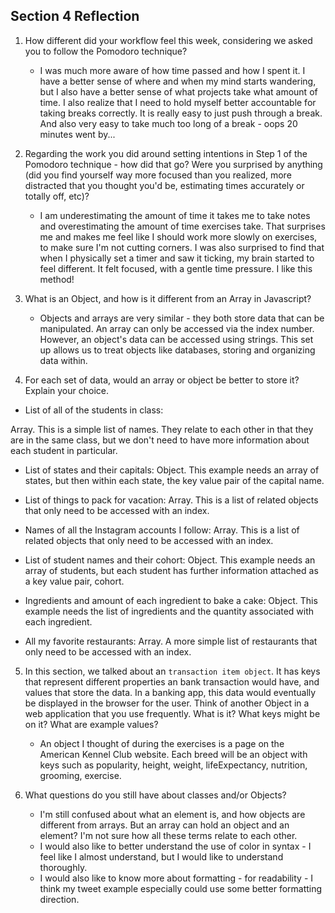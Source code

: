 ## Section 4 Reflection

1. How different did your workflow feel this week, considering we asked you to follow the Pomodoro technique?
   - I was much more aware of how time passed and how I spent it. I have a better sense of where and when my mind starts wandering, but I also have a better sense of what projects take what amount of time. I also realize that I need to hold myself better accountable for taking breaks correctly. It is really easy to just push through a break. And also very easy to take much too long of a break - oops 20 minutes went by...

2. Regarding the work you did around setting intentions in Step 1 of the Pomodoro technique - how did that go? Were you surprised by anything (did you find yourself way more focused than you realized, more distracted that you thought you'd be, estimating times accurately or totally off, etc)?
   - I am underestimating the amount of time it takes me to take notes and overestimating the amount of time exercises take. That surprises me and makes me feel like I should work more slowly on exercises, to make sure I'm not cutting corners. I was also surprised to find that when I physically set a timer and saw it ticking, my brain started to feel different. It felt focused, with a gentle time pressure. I like this method!

3. What is an Object, and how is it different from an Array in Javascript?
   - Objects and arrays are very similar - they both store data that can be manipulated. An array can only be accessed via the index number. However, an object's data can be accessed using strings. This set up allows us to treat objects like databases, storing and organizing data within.

4. For each set of data, would an array or object be better to store it? Explain your choice.

  * List of all of the students in class:

  Array. This is a simple list of names. They relate to each other in that they are in the same class, but we don't need to have more information about each student in particular.


  * List of states and their capitals: Object. This example needs an array of states, but then within each state, the key value pair of the capital name.


  * List of things to pack for vacation: Array. This is a list of related objects that only need to be accessed with an index.


  * Names of all the Instagram accounts I follow: Array. This is a list of related objects that only need to be accessed with an index.


  * List of student names and their cohort: Object. This example needs an array of students, but each student has further information attached as a key value pair, cohort.


  * Ingredients and amount of each ingredient to bake a cake: Object. This example needs the list of ingredients and the quantity associated with each ingredient.

  * All my favorite restaurants: Array. A more simple list of restaurants that only need to be accessed with an index.

5. In this section, we talked about an `transaction item object`. It has keys that represent different properties an bank transaction would have, and values that store the data. In a banking app, this data would eventually be displayed in the browser for the user. Think of another Object in a web application that you use frequently. What is it? What keys might be on it? What are example values?
   -  An object I thought of during the exercises is a page on the American Kennel Club website. Each breed will be an object with keys such as popularity, height, weight, lifeExpectancy, nutrition, grooming, exercise.

1. What questions do you still have about classes and/or Objects?
   - I'm still confused about what an element is, and how objects are different from arrays. But an array can hold an object and an element? I'm  not sure how all these terms relate to each other.
   - I would also like to better understand the use of color in syntax - I feel like I almost understand, but I would like to understand thoroughly.
   - I would also like to know more about formatting - for readability - I think my tweet example especially could use some better formatting direction.
